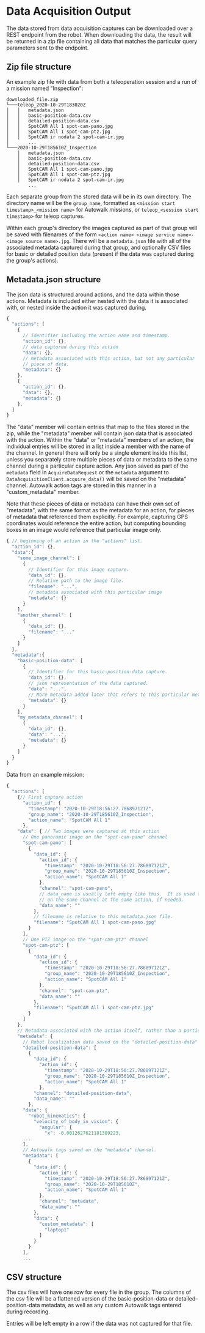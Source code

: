 <!--
Copyright (c) 2023 Boston Dynamics, Inc.  All rights reserved.

Downloading, reproducing, distributing or otherwise using the SDK Software
is subject to the terms and conditions of the Boston Dynamics Software
Development Kit License (20191101-BDSDK-SL).
-->

# Data Acquisition Output

 The data stored from data acquisition captures can be downloaded over a REST endpoint from the robot. When downloading the data, the result will be returned in a zip file containing all data that matches the particular query parameters sent to the endpoint.

## Zip file structure

An example zip file with data from both a teleoperation session and a run of a mission named "Inspection":
```
downloaded_file.zip
└───teleop_2020-10-29T183020Z
│   │   metadata.json
│   │   basic-position-data.csv
│   │   detailed-position-data.csv
│   │   SpotCAM All 1 spot-cam-pano.jpg
│   │   SpotCAM All 1 spot-cam-ptz.jpg
│   │   SpotCAM ir nodata 2 spot-cam-ir.jpg
│       ...
└───2020-10-29T185610Z_Inspection
    │   metadata.json
    │   basic-position-data.csv
    │   detailed-position-data.csv
    │   SpotCAM All 1 spot-cam-pano.jpg
    │   SpotCAM All 1 spot-cam-ptz.jpg
    │   SpotCAM ir nodata 2 spot-cam-ir.jpg
        ...
```


Each separate group from the stored data will be in its own directory. The directory name will be the `group_name`, formatted as `<mission start timestamp>_<mission name>` for Autowalk missions, or `teleop_<session start timestamp>` for teleop captures.

Within each group's directory the images captured as part of that group will be saved with filenames of the form `<action name> <image service name>-<image source name>.jpg`. There will be a `metadata.json` file with all of the associated metadata captured during that group, and optionally CSV files for basic or detailed position data (present if the data was captured during the group's actions).

## Metadata.json structure

The json data is structured around actions, and the data within those actions. Metadata is included either nested with the data it is associated with, or nested inside the action it was captured during.

```javascript
{
  "actions": [
    {
      // Identifier including the action name and timestamp.
      "action_id": {},
      // data captured during this action
      "data": {},
      // metadata associated with this action, but not any particular
      // piece of data.
      "metadata": {}
    },
    {
      "action_id": {},
      "data": {},
      "metadata": {}
    },
  ]
}
```
The "data" member will contain entries that map to the files stored in the zip, while the "metadata" member will contain json data that is associated with the action.
Within the "data" or "metadata" members of an action, the individual entries will be stored in a list inside a member with the name of the channel. In general there will only be a single element inside this list, unless you separately store multiple pieces of data or metadata to the same channel during a particular capture action.
Any json saved as part of the `metadata` field in `AcquireDataRequest` or the `metadata` argument to `DataAcquisitionClient.acquire_data()` will be saved on the "metadata" channel. Autowalk action tags are stored in this manner in a "custom_metadata" member.

Note that these pieces of data or metadata can have their own set of "metadata", with the same format as the metadata for an action, for pieces of metadata that referenced them explicitly. For example, capturing GPS coordinates would reference the entire action, but computing bounding boxes in an image would reference that particular image only.

```javascript
{ // beginning of an action in the "actions" list.
  "action_id": {},
  "data":{
    "some_image_channel": [
      {
        // Identifier for this image capture.
        "data_id": {},
        // Relative path to the image file.
        "filename": "...",
        // metadata associated with this particular image
        "metadata": {}
      }
    ],
    "another_channel": [
      {
        "data_id": {},
        "filename": "..."
      }
    ]
  },
  "metadata":{
    "basic-position-data": [
      {
        // Identifier for this basic-position-data capture.
        "data_id": {},
        // json representation of the data captured.
        "data": "...",
        // More metadata added later that refers to this particular metadata information.
        "metadata": {}
      }
    ],
    "my_metadata_channel": [
      {
        "data_id": {},
        "data": "...",
        "metadata": {}
      }
    ]
  }
}
```

Data from an example mission:
```javascript
{
  "actions": [
    {// First capture action
      "action_id": {
        "timestamp": "2020-10-29T18:56:27.786897121Z",
        "group_name": "2020-10-29T185610Z_Inspection",
        "action_name": "SpotCAM All 1"
      },
    "data": { // Two images were captured at this action
      // One panoramic image on the "spot-cam-pano" channel
      "spot-cam-pano": [
        {
          "data_id": {
            "action_id": {
              "timestamp": "2020-10-29T18:56:27.786897121Z",
              "group_name": "2020-10-29T185610Z_Inspection",
              "action_name": "SpotCAM All 1"
            },
            "channel": "spot-cam-pano",
            // data_name is usually left empty like this.  It is used to differentiate captures
            // on the same channel at the same action, if needed.
            "data_name": ""
          },
          // filename is relative to this metadata.json file.
          "filename": "SpotCAM All 1 spot-cam-pano.jpg"
        }
      ],
      // One PTZ image on the "spot-cam-ptz" channel
      "spot-cam-ptz": [
        {
          "data_id": {
            "action_id": {
              "timestamp": "2020-10-29T18:56:27.786897121Z",
              "group_name": "2020-10-29T185610Z_Inspection",
              "action_name": "SpotCAM All 1"
            },
            "channel": "spot-cam-ptz",
            "data_name": ""
          },
          "filename": "SpotCAM All 1 spot-cam-ptz.jpg"
        }
      ]
    },
    // Metadata associated with the action itself, rather than a particular image.
    "metadata": {
      // Robot localization data saved on the "detailed-position-data" channel.
      "detailed-position-data": [
        {
          "data_id": {
            "action_id": {
              "timestamp": "2020-10-29T18:56:27.786897121Z",
              "group_name": "2020-10-29T185610Z_Inspection",
              "action_name": "SpotCAM All 1"
            },
          "channel": "detailed-position-data",
          "data_name": ""
        },
      "data": {
        "robot_kinematics": {
          "velocity_of_body_in_vision": {
            "angular": {
              "x": -0.0012627621181309223,
      ...
      ],
      // Autowalk tags saved on the "metadata" channel.
      "metadata": [
        {
          "data_id": {
            "action_id": {
              "timestamp": "2020-10-29T18:56:27.786897121Z",
              "group_name": "2020-10-29T185610Z",
              "action_name": "SpotCAM All 1"
            },
            "channel": "metadata",
            "data_name": ""
          },
          "data": {
            "custom_metadata": [
              "laptop1"
            ]
          }
        }
      ],
      ...
```
## CSV structure

The csv files will have one row for every file in the group. The columns of the csv file will be a flattened version of the basic-position-data or detailed-position-data metadata, as well as any custom Autowalk tags entered during recording.

Entries will be left empty in a row if the data was not captured for that file.